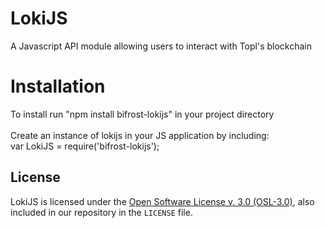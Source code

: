 # LokiJS
A Javascript API module allowing users to interact with Topl's blockchain

# Installation
To install run "npm install bifrost-lokijs" in your project directory<br/><br/>
Create an instance of lokijs in your JS application by including:<br/>
var LokiJS = require('bifrost-lokijs');

License
-------
LokiJS is licensed under the
[Open Software License v. 3.0 (OSL-3.0)](https://opensource.org/licenses/OSL-3.0), also included
in our repository in the `LICENSE` file.

